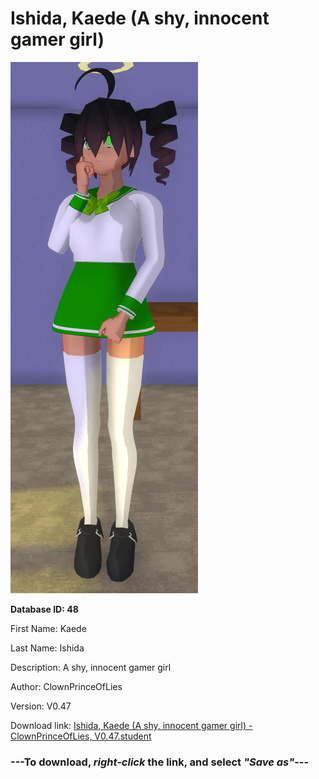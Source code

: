 # Ishida, Kaede (A shy, innocent gamer girl)

<img src="https://raw.githubusercontent.com/Arbiter1223/Daigaku-Gurashi-Custom-Students/master/Students/Files/Ishida%2C%20Kaede%20(A%20shy%2C%20innocent%20gamer%20girl).png" title="Ishida, Kaede (A shy, innocent gamer girl) - ClownPrinceOfLies, V0.47">

**Database ID: 48**

First Name: Kaede

Last Name: Ishida

Description: A shy, innocent gamer girl

Author: ClownPrinceOfLies

Version: V0.47

Download link: <a href="https://raw.githubusercontent.com/Arbiter1223/Daigaku-Gurashi-Custom-Students/master/Students/Files/Ishida%2C%20Kaede%20(A%20shy%2C%20innocent%20gamer%20girl)%20-%20ClownPrinceOfLies%2C%20V0.47.student">Ishida, Kaede (A shy, innocent gamer girl) - ClownPrinceOfLies, V0.47.student</a>

### ---**To download, _right-click_ the link, and select _"Save as"_**---
